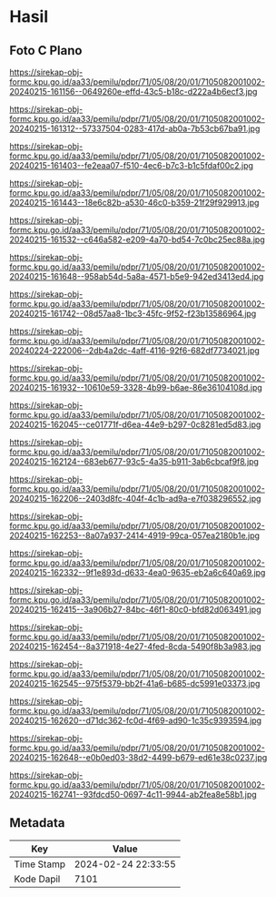 # Hasil

## Foto C Plano

https://sirekap-obj-formc.kpu.go.id/aa33/pemilu/pdpr/71/05/08/20/01/7105082001002-20240215-161156--0649260e-effd-43c5-b18c-d222a4b6ecf3.jpg

https://sirekap-obj-formc.kpu.go.id/aa33/pemilu/pdpr/71/05/08/20/01/7105082001002-20240215-161312--57337504-0283-417d-ab0a-7b53cb67ba91.jpg

https://sirekap-obj-formc.kpu.go.id/aa33/pemilu/pdpr/71/05/08/20/01/7105082001002-20240215-161403--fe2eaa07-f510-4ec6-b7c3-b1c5fdaf00c2.jpg

https://sirekap-obj-formc.kpu.go.id/aa33/pemilu/pdpr/71/05/08/20/01/7105082001002-20240215-161443--18e6c82b-a530-46c0-b359-21f29f929913.jpg

https://sirekap-obj-formc.kpu.go.id/aa33/pemilu/pdpr/71/05/08/20/01/7105082001002-20240215-161532--c646a582-e209-4a70-bd54-7c0bc25ec88a.jpg

https://sirekap-obj-formc.kpu.go.id/aa33/pemilu/pdpr/71/05/08/20/01/7105082001002-20240215-161648--958ab54d-5a8a-4571-b5e9-942ed3413ed4.jpg

https://sirekap-obj-formc.kpu.go.id/aa33/pemilu/pdpr/71/05/08/20/01/7105082001002-20240215-161742--08d57aa8-1bc3-45fc-9f52-f23b13586964.jpg

https://sirekap-obj-formc.kpu.go.id/aa33/pemilu/pdpr/71/05/08/20/01/7105082001002-20240224-222006--2db4a2dc-4aff-4116-92f6-682df7734021.jpg

https://sirekap-obj-formc.kpu.go.id/aa33/pemilu/pdpr/71/05/08/20/01/7105082001002-20240215-161932--10610e59-3328-4b99-b6ae-86e36104108d.jpg

https://sirekap-obj-formc.kpu.go.id/aa33/pemilu/pdpr/71/05/08/20/01/7105082001002-20240215-162045--ce01771f-d6ea-44e9-b297-0c8281ed5d83.jpg

https://sirekap-obj-formc.kpu.go.id/aa33/pemilu/pdpr/71/05/08/20/01/7105082001002-20240215-162124--683eb677-93c5-4a35-b911-3ab6cbcaf9f8.jpg

https://sirekap-obj-formc.kpu.go.id/aa33/pemilu/pdpr/71/05/08/20/01/7105082001002-20240215-162206--2403d8fc-404f-4c1b-ad9a-e7f038296552.jpg

https://sirekap-obj-formc.kpu.go.id/aa33/pemilu/pdpr/71/05/08/20/01/7105082001002-20240215-162253--8a07a937-2414-4919-99ca-057ea2180b1e.jpg

https://sirekap-obj-formc.kpu.go.id/aa33/pemilu/pdpr/71/05/08/20/01/7105082001002-20240215-162332--9f1e893d-d633-4ea0-9635-eb2a6c640a69.jpg

https://sirekap-obj-formc.kpu.go.id/aa33/pemilu/pdpr/71/05/08/20/01/7105082001002-20240215-162415--3a906b27-84bc-46f1-80c0-bfd82d063491.jpg

https://sirekap-obj-formc.kpu.go.id/aa33/pemilu/pdpr/71/05/08/20/01/7105082001002-20240215-162454--8a371918-4e27-4fed-8cda-5490f8b3a983.jpg

https://sirekap-obj-formc.kpu.go.id/aa33/pemilu/pdpr/71/05/08/20/01/7105082001002-20240215-162545--975f5379-bb2f-41a6-b685-dc5991e03373.jpg

https://sirekap-obj-formc.kpu.go.id/aa33/pemilu/pdpr/71/05/08/20/01/7105082001002-20240215-162620--d71dc362-fc0d-4f69-ad90-1c35c9393594.jpg

https://sirekap-obj-formc.kpu.go.id/aa33/pemilu/pdpr/71/05/08/20/01/7105082001002-20240215-162648--e0b0ed03-38d2-4499-b679-ed61e38c0237.jpg

https://sirekap-obj-formc.kpu.go.id/aa33/pemilu/pdpr/71/05/08/20/01/7105082001002-20240215-162741--93fdcd50-0697-4c11-9944-ab2fea8e58b1.jpg


## Metadata

| Key        | Value               |
| ---------- | ------------------- |
| Time Stamp | 2024-02-24 22:33:55 |
| Kode Dapil | 7101                |



